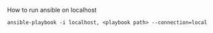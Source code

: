 How to run ansible on localhost
```
ansible-playbook -i localhost, <playbook path> --connection=local
```
